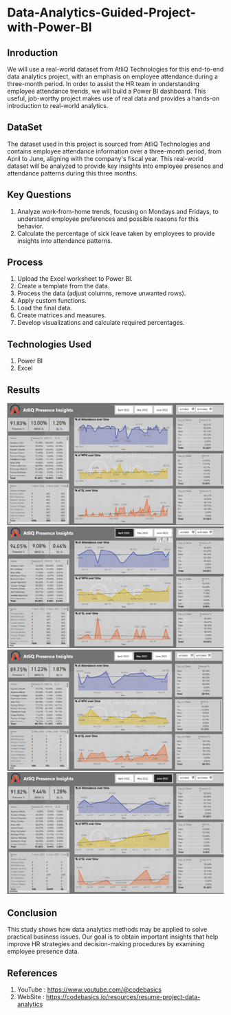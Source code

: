 # Data-Analytics-Guided-Project-with-Power-BI

## Inroduction
We will use a real-world dataset from AtliQ Technologies for this end-to-end data analytics project, with an emphasis on employee attendance during a three-month period. In order to assist the HR team in understanding employee attendance trends, we will build a Power BI dashboard. This useful, job-worthy project makes use of real data and provides a hands-on introduction to real-world analytics.

## DataSet

The dataset used in this project is sourced from AtliQ Technologies and contains employee attendance information over a three-month period, from April to June, aligning with the company's fiscal year. This real-world dataset will be analyzed to provide key insights into employee presence and attendance patterns during this three months.

## Key Questions

1. Analyze work-from-home trends, focusing on Mondays and Fridays, to understand employee preferences and possible reasons for this behavior.
2. Calculate the percentage of sick leave taken by employees to provide insights into attendance patterns.

## Process

1. Upload the Excel worksheet to Power BI.
2. Create a template from the data.
3. Process the data (adjust columns, remove unwanted rows).
4. Apply custom functions.
5. Load the final data.
6. Create matrices and measures.
7. Develop visualizations and calculate required percentages.

## Technologies Used

1. Power BI
2. Excel

## Results
![img0](./images/img0.png)
![img1](./images/img1.png)
![img2](./images/img2.png)
![img3](./images/img3.png)

## Conclusion

This study shows how data analytics methods may be applied to solve practical business issues. Our goal is to obtain important insights that help improve HR strategies and decision-making procedures by examining employee presence data.

## References

1. YouTube : https://www.youtube.com/@codebasics
2. WebSite : https://codebasics.io/resources/resume-project-data-analytics


